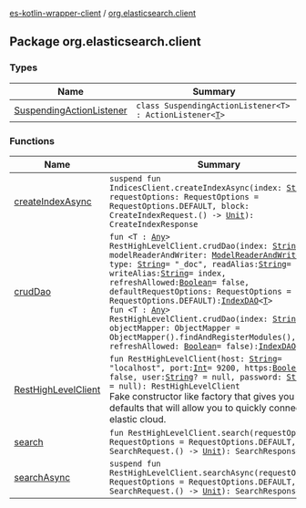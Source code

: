 [es-kotlin-wrapper-client](../index.md) / [org.elasticsearch.client](./index.md)

## Package org.elasticsearch.client

### Types

| Name | Summary |
|---|---|
| [SuspendingActionListener](-suspending-action-listener/index.md) | `class SuspendingActionListener<T> : ActionListener<`[`T`](-suspending-action-listener/index.md#T)`>` |

### Functions

| Name | Summary |
|---|---|
| [createIndexAsync](create-index-async.md) | `suspend fun IndicesClient.createIndexAsync(index: `[`String`](https://kotlinlang.org/api/latest/jvm/stdlib/kotlin/-string/index.html)`, requestOptions: RequestOptions = RequestOptions.DEFAULT, block: CreateIndexRequest.() -> `[`Unit`](https://kotlinlang.org/api/latest/jvm/stdlib/kotlin/-unit/index.html)`): CreateIndexResponse` |
| [crudDao](crud-dao.md) | `fun <T : `[`Any`](https://kotlinlang.org/api/latest/jvm/stdlib/kotlin/-any/index.html)`> RestHighLevelClient.crudDao(index: `[`String`](https://kotlinlang.org/api/latest/jvm/stdlib/kotlin/-string/index.html)`, modelReaderAndWriter: `[`ModelReaderAndWriter`](../io.inbot.eskotlinwrapper/-model-reader-and-writer/index.md)`<`[`T`](crud-dao.md#T)`>, type: `[`String`](https://kotlinlang.org/api/latest/jvm/stdlib/kotlin/-string/index.html)` = "_doc", readAlias: `[`String`](https://kotlinlang.org/api/latest/jvm/stdlib/kotlin/-string/index.html)` = index, writeAlias: `[`String`](https://kotlinlang.org/api/latest/jvm/stdlib/kotlin/-string/index.html)` = index, refreshAllowed: `[`Boolean`](https://kotlinlang.org/api/latest/jvm/stdlib/kotlin/-boolean/index.html)` = false, defaultRequestOptions: RequestOptions = RequestOptions.DEFAULT): `[`IndexDAO`](../io.inbot.eskotlinwrapper/-index-d-a-o/index.md)`<`[`T`](crud-dao.md#T)`>`<br>`fun <T : `[`Any`](https://kotlinlang.org/api/latest/jvm/stdlib/kotlin/-any/index.html)`> RestHighLevelClient.crudDao(index: `[`String`](https://kotlinlang.org/api/latest/jvm/stdlib/kotlin/-string/index.html)`, objectMapper: ObjectMapper = ObjectMapper().findAndRegisterModules(), refreshAllowed: `[`Boolean`](https://kotlinlang.org/api/latest/jvm/stdlib/kotlin/-boolean/index.html)` = false): `[`IndexDAO`](../io.inbot.eskotlinwrapper/-index-d-a-o/index.md)`<`[`T`](crud-dao.md#T)`>` |
| [RestHighLevelClient](-rest-high-level-client.md) | `fun RestHighLevelClient(host: `[`String`](https://kotlinlang.org/api/latest/jvm/stdlib/kotlin/-string/index.html)` = "localhost", port: `[`Int`](https://kotlinlang.org/api/latest/jvm/stdlib/kotlin/-int/index.html)` = 9200, https: `[`Boolean`](https://kotlinlang.org/api/latest/jvm/stdlib/kotlin/-boolean/index.html)` = false, user: `[`String`](https://kotlinlang.org/api/latest/jvm/stdlib/kotlin/-string/index.html)`? = null, password: `[`String`](https://kotlinlang.org/api/latest/jvm/stdlib/kotlin/-string/index.html)`? = null): RestHighLevelClient`<br>Fake constructor like factory that gives you sane defaults that will allow you to quickly connect to elastic cloud. |
| [search](search.md) | `fun RestHighLevelClient.search(requestOptions: RequestOptions = RequestOptions.DEFAULT, block: SearchRequest.() -> `[`Unit`](https://kotlinlang.org/api/latest/jvm/stdlib/kotlin/-unit/index.html)`): SearchResponse` |
| [searchAsync](search-async.md) | `suspend fun RestHighLevelClient.searchAsync(requestOptions: RequestOptions = RequestOptions.DEFAULT, block: SearchRequest.() -> `[`Unit`](https://kotlinlang.org/api/latest/jvm/stdlib/kotlin/-unit/index.html)`): SearchResponse` |
